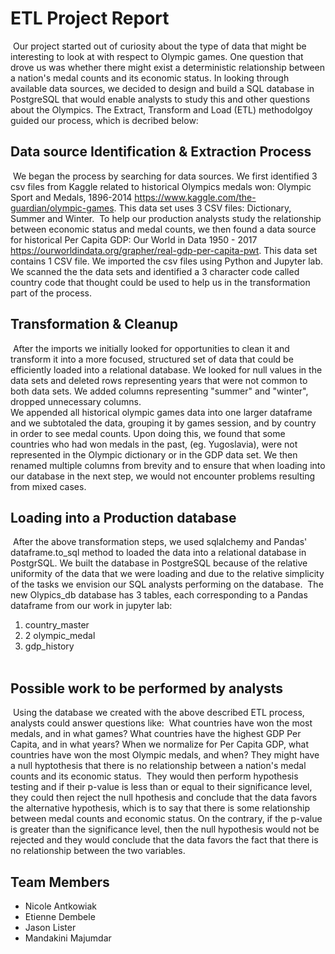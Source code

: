 # ETL Project Report
​
Our project started out of curiosity about the type of data that might be interesting to look at with respect to Olympic games. One question that drove us was whether there might exist a deterministic relationship between a nation's medal counts and its economic status. 
In looking through available data sources, we decided to design and build a SQL database in PostgreSQL that would enable analysts to study this and other questions about the Olympics. 
The Extract, Transform and Load (ETL) methodolgoy guided our process, which is decribed below:
​
## Data source Identification & Extraction Process 
​
We began the process by searching for data sources. We first identified 3 csv files from Kaggle related to historical Olympics medals won: 
Olympic Sport and Medals, 1896-2014 https://www.kaggle.com/the-guardian/olympic-games. This data set uses 3 CSV files: Dictionary, Summer and Winter. 
​
To help our production analysts study the relationship between economic status and medal counts, we then found a data source for historical Per Capita GDP: Our World in Data 1950 - 2017 https://ourworldindata.org/grapher/real-gdp-per-capita-pwt. This data set contains 1 CSV file. 
We imported the csv files using Python and Jupyter lab. We scanned the the data sets and identified a 3 character code called country code that thought could be used to help us in the transformation part of the process. 
​
## Transformation & Cleanup
​
After the imports we initially looked for opportunities to clean it and transform it into a more focused, structured set of data that could be efficiently loaded into a relational database. 
We looked for null values in the data sets and deleted rows representing years that were not common to both data sets. 
We added columns representing "summer" and "winter", dropped unnecessary columns.   
We appended all historical olympic games data into one larger dataframe and we subtotaled the data, grouping it by games session, and by country in order to see medal counts.
Upon doing this, we found that some countries who had won medals in the past, (eg. Yugoslavia), were not represented in the Olympic dictionary or in the GDP data set. We then renamed multiple columns from brevity and to ensure that when loading into our database in the next step, we would not encounter problems resulting from mixed cases. 
​
## Loading into a Production database
​
After the above transformation steps, we used sqlalchemy and Pandas' dataframe.to_sql method to loaded the data into a relational database in PostgrSQL. 
We built the database in PostgreSQL because of the relative uniformity of the data that we were loading and due to the relative simplicity of the tasks we envision our SQL analysts performing on the database.
​
The new Olypics_db database has 3 tables, each corresponding to a Pandas dataframe from our work in jupyter lab:  
1) country_master  
2) 2 olympic_medal  
3) gdp_history  
​
## Possible work to be performed by analysts
​
Using the database we created with the above described ETL process, analysts could answer questions like:
​
What countries have won the most medals, and in what games?
What countries have the highest GDP Per Capita, and in what years?
When we normalize for Per Capita GDP, what countries have won the most Olympic medals, and when?
They might have a null hyptothesis that there is no relationship between a nation's medal counts and its economic status.
​
They would then perform hypothesis testing and if their p-value is less than or equal to their significance level, they could then reject the null hpothesis and conclude that the data favors the alternative hypothesis, 
which is to say that there is some relationship between medal counts and economic status.  On the contrary, if the p-value is greater than the significance level, then the null hypothesis would not be rejected and they would conclude
that the data favors the fact that there is no relationship between the two variables. 
## Team Members  
* Nicole Antkowiak  
* Etienne Dembele  
* Jason Lister  
* Mandakini Majumdar  

